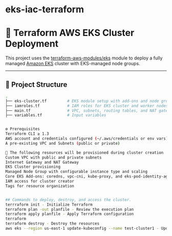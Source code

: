 # eks-iac-terraform

# 🚀 Terraform AWS EKS Cluster Deployment

This project uses the [terraform-aws-modules/eks](https://github.com/terraform-aws-modules/terraform-aws-eks) module to deploy a fully managed [Amazon EKS](https://aws.amazon.com/eks/) cluster with EKS-managed node groups.

---

## 📁 Project Structure

```bash
.
├── eks-cluster.tf         # EKS module setup with add-ons and node groups
├── iamroles.tf            # IAM roles for EKS cluster and worker nodes
├── main.tf                # VPC, subnets, routing tables, and NAT gateway
├── variables.tf           # Input variables


⚙️ Prerequisites
Terraform CLI ≥ 1.3
AWS account and credentials configured (~/.aws/credentials or env vars). IAM user running the terraform need permissions to create VPC, EKS cluster, and other resources in the AWS account. 
A pre-existing VPC and Subnets (public or private)

📌 The following resources will be provisioned during cluster creation
Custom VPC with public and private subnets
Internet Gateway and NAT Gateway
EKS Cluster provisioning
Managed Node Group with configurable instance type and scaling
Core EKS Add-ons: coredns, vpc-cni, kube-proxy, and eks-pod-identity-agent. 
IAM access for cluster creator
Tags for resource organization


## Commands to deploy, destroy, and access the cluster.
terrraform init - Initialize Terraform
terraform plan -out planfile - Review the execution plan
terraform apply planfile - Apply Terraform configuration
terraform 
terraform destroy - Destroy the resources
aws eks --region us-east-1 update-kubeconfig --name test-cluster1 - Update kubeconfig file for EKS cluster access
